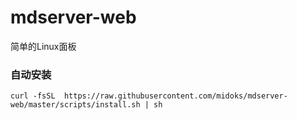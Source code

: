 # mdserver-web
简单的Linux面板

### 自动安装
```
curl -fsSL  https://raw.githubusercontent.com/midoks/mdserver-web/master/scripts/install.sh | sh
```